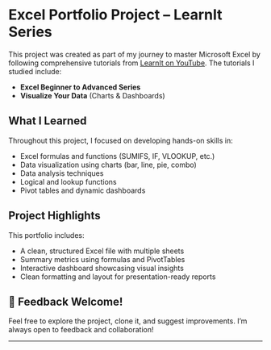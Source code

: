 
# Excel Portfolio Project – LearnIt Series

This project was created as part of my journey to master Microsoft Excel by following comprehensive tutorials from [LearnIt on YouTube](https://www.youtube.com/@learnittraining). The tutorials I studied include:

- **Excel Beginner to Advanced Series**  
- **Visualize Your Data** (Charts & Dashboards)

## What I Learned
Throughout this project, I focused on developing hands-on skills in:

- Excel formulas and functions (SUMIFS, IF, VLOOKUP, etc.)  
- Data visualization using charts (bar, line, pie, combo)  
- Data analysis techniques  
- Logical and lookup functions  
- Pivot tables and dynamic dashboards  

## Project Highlights
This portfolio includes:

- A clean, structured Excel file with multiple sheets  
- Summary metrics using formulas and PivotTables  
- Interactive dashboard showcasing visual insights  
- Clean formatting and layout for presentation-ready reports

## 💬 Feedback Welcome!
Feel free to explore the project, clone it, and suggest improvements. I’m always open to feedback and collaboration!

---
